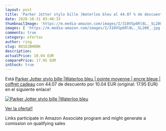 ```yaml
---
layout: post
title: 'Parker Jotter stylo bille |Waterloo bleu al 44.07 % de descuento'
date: 2020-10-31 03:40:33
thumbnailImage: 'https://m.media-amazon.com/images/I/310VSp6Rl8L._SL200_.jpg'
images: [ 'https://m.media-amazon.com/images/I/310VSp6Rl8L._SL200_.jpg' ]
comments: true
category: ofertas
author: ring
slug: B01DJBH8BK
description:
actualPrice: 10.04 EUR
comparePrice: 17.95 EUR
inStock: true
---
```


Está [Parker Jotter stylo bille |Waterloo bleu | pointe moyenne | encre bleue | coffret cadeau](https://www.amazon.fr/dp/B01DJBH8BK/?tag=tolees0d-21) con 44.07 de descuento por 10.04 EUR (original: 17.95 EUR) en el siguiente enlace!

[![Parker Jotter stylo bille |Waterloo bleu](https://m.media-amazon.com/images/I/310VSp6Rl8L._SL200_.jpg)](https://www.amazon.fr/dp/B01DJBH8BK/?tag=tolees0d-21)

[Ver la oferta!!](https://www.amazon.fr/dp/B01DJBH8BK/?tag=tolees0d-21)

Links participate in Amazon Associate program and might generate a comission on qualifying sales


